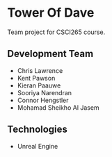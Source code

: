# Tower Of Dave
Team project for CSCI265 course.

## Development Team
- Chris Lawrence
- Kent Pawson
- Kieran Paauwe
- Sooriya Narendran
- Connor Hengstler
- Mohamad Sheikho Al Jasem

## Technologies
- Unreal Engine
